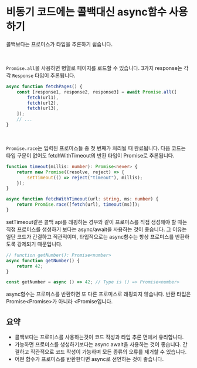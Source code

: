 # 비동기 코드에는 콜백대신 async함수 사용하기

콜백보다는 프로미스가 타입을 추론하기 쉽습니다.

</br>

`Promise.all`을 사용하면 병열로 페이지를 로드할 수 있습니다. 3가지 response는 각각 `Response` 타입이 추론됩니다.

```ts
async function fetchPages() {
	const [response1, response2, response3] = await Promise.all([
		fetch(url1),
		fetch(url2),
		fetch(url3),
	]);
	// ...
}
```

</br>

`Promise.race`는 입력된 프로미스들 중 첫 번째가 처리될 때 완료됩니다. 다음 코드는 타입 구문이 없어도 fetchWithTimeout의 반환 타입이 Promise<Response>로 추론됩니다.

```ts
function timeout(millis: number): Promise<never> {
	return new Promise((resolve, reject) => {
		setTimeout(() => reject("timeout"), millis);
	});
}

async function fetchWithTimeout(url: string, ms: number) {
	return Promise.race([fetch(url), timeout(ms)]);
}
```

setTimeout같은 콜백 api를 래핑하는 경우와 같이 프로미스를 직접 생성해야 할 때는 직접 프로미스를 생성하기 보다는 async/await을 사용하는 것이 좋습니다. 그 이유는 일단 코드가 간결하고 직관적이며, 타입적으로는 async함수는 항상 프로미스를 반환하도록 강제되기 때문입니다.

```ts
// function getNumber(): Promise<number>
async function getNumber() {
	return 42;
}

const getNumber = async () => 42; // Type is () => Promise<number>
```

async함수는 프로미스를 반환하면 또 다른 프로미스로 래핑되지 않습니다. 반환 타입은 Promise<Promise<T>>가 아니라 <Promise<T>입니다.

## 요약

- 콜백보다는 프로미스를 사용하는것이 코드 작성과 타입 추론 면에서 유리합니다.
- 가능하면 프로미스를 생성하기보다는 async await을 사용하는 것이 좋습니다. 간결하고 직관적으로 코드 작성이 가능하며 모든 종류의 오류를 제거할 수 있습니다.
- 어떤 함수가 프로미스를 반환한다면 async로 선언하는 것이 좋습니다.
